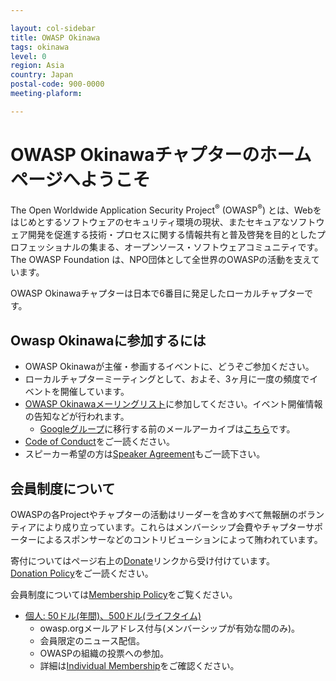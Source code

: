 ```yaml
---

layout: col-sidebar
title: OWASP Okinawa
tags: okinawa
level: 0
region: Asia
country: Japan
postal-code: 900-0000
meeting-plaform: 

---
```


# OWASP Okinawaチャプターのホームページへようこそ

<script>
$(function() {
    // Activate main tab if there is no active tab
    if ($('.tab-link.current').length == 0) {
        $('#main-link').click();
    }
});
</script>

The Open Worldwide Application Security Project<sup>&reg;</sup> (OWASP<sup>&reg;</sup>) とは、Webをはじめとするソフトウェアのセキュリティ環境の現状、またセキュアなソフトウェア開発を促進する技術・プロセスに関する情報共有と普及啓発を目的としたプロフェッショナルの集まる、オープンソース・ソフトウェアコミュニティです。 The OWASP Foundation は、NPO団体として全世界のOWASPの活動を支えています。

OWASP Okinawaチャプターは日本で6番目に発足したローカルチャプターです。

## Owasp Okinawaに参加するには

* OWASP Okinawaが主催・参画するイベントに、どうぞご参加ください。
* ローカルチャプターミーティングとして、およそ、3ヶ月に一度の頻度でイベントを開催しています。
* [OWASP Okinawaメーリングリスト](https://groups.google.com/a/owasp.org/forum/#!forum/okinawa-chapter/join)に参加してください。イベント開催情報の告知などが行われます。
    * [Googleグループ](https://groups.google.com/a/owasp.org/g/okinawa-chapter)に移行する前のメールアーカイブは[こちら](https://lists.owasp.org/pipermail/owasp-okinawa/index)です。
* [Code of Conduct](/www-policy/operational/code-of-conduct.html)をご一読ください。
* スピーカー希望の方は[Speaker Agreement](/www-policy/legal/speaker-agreement.html)もご一読下さい。

<!-- ## 次回のイベント -->

<!-- OWASP Okinawaはセミナーや持ち込みのライトニングトークの形で行われる、Webセキュリティに関心のある方が集う、楽しくカジュアルな勉強会を開催しています。スキル、役職、業種、国籍、性別、年齢関係なく、遠慮なくお越しください。およそ、3ヶ月に一度の頻度でイベントを開催しています。 -->

<!-- 次回のイベントが決まりましたらご案内いたします。 -->

<!--
### 2021/xx/xx OWASP Night Okinawa \#xx

* 日時: xx月xx日x曜日 xx:xxスタート
    * 会場: オンライン
    * 料金: 無料
    * 定員: 100名
    * 事前登録/registration(事前登録必要): <>
* プログラム
    * 未定
-->

<!--
## 前回のイベント
-->

<!-- 「<a href="#div-pastevents" onclick="$('#pastevents-link').click();window.scrollTo({top:0,behavior:'smooth'});return false;">過去のイベント</a>」タブをご覧ください。 -->

## 会員制度について

OWASPの各Projectやチャプターの活動はリーダーを含めすべて無報酬のボランティアにより成り立っています。これらはメンバーシップ会費やチャプターサポーターによるスポンサーなどのコントリビューションによって賄われています。

寄付についてはページ右上の[Donate](/donate/)リンクから受け付けています。  
<a href="/www-policy/operational/donations" target="_blank" rel="noopener">Donation Policy</a>をご一読ください。

会員制度については[Membership Policy](/www-policy/operational/membership.html)をご覧ください。

* [個人: 50ドル(年間)、500ドル(ライフタイム)](/membership/)
    * owasp.orgメールアドレス付与(メンバーシップが有効な間のみ)。
    * 会員限定のニュース配信。
    * OWASPの組織の投票への参加。
    * 詳細は[Individual Membership](/membership/)をご確認ください。
